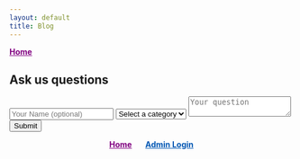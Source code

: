 ```yaml
---
layout: default
title: Blog
---
```

<link rel="stylesheet" href="./assets/css/styles-blog.css">
<a href="./index.html" style="font-weight: bold; color: purple; margin-right: 20px; text-align: left;">Home</a>
<h2>Ask us questions</h2>
<form id="question-form">
    <input type="text" id="name" name="name" placeholder="Your Name (optional)">
    <select id="category" name="category">
        <option value="">Select a category</option>
    </select>
    <textarea id="question" name="question" placeholder="Your question"></textarea>
    <button type="submit"><i class="fas fa-paper-plane"></i> Submit</button>
</form>

<section id="questions-container">
    <!-- Questions will be displayed dynamically -->
</section>

<nav style="text-align: center; margin-bottom: 20px;">
  <a href="./index.html" style="font-weight: bold; color: purple; margin-right: 20px;">Home</a>
  <a id="login-link" href="./login.html" style="font-weight: bold; color: #0056b3;">Admin Login</a>
</nav>

<script>
  document.addEventListener('DOMContentLoaded', () => {
    const loginLink = document.getElementById('login-link');
    const isLoggedIn = localStorage.getItem('loggedIn');

    if (isLoggedIn) {
      // Change link to "Admin Page" if logged in
      loginLink.textContent = 'Admin Page';
      loginLink.href = './admin.html';
    } else {
      // Default link to "Login Page"
      loginLink.textContent = 'Admin Login';
      loginLink.href = './login.html';
    }
  });
</script>

<!-- Include the Supabase Library -->
<script src="https://cdn.jsdelivr.net/npm/@supabase/supabase-js"></script>

<!-- Include Your Custom Script -->
<script src="./scripts-blog.js"></script>